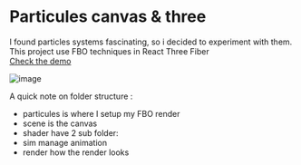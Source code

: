 # Particules canvas & three

I found particles systems fascinating, so i decided to experiment with them.  
This project use FBO techniques in React Three Fiber  
[Check the demo](https://particules-fbo.netlify.app/)  

![image](https://github.com/Vincent-Wirwicki/Particules-canvas-three/assets/98763680/10fb8b24-4e61-46fb-984e-e38c78297c6e)

A quick note on folder structure :  
  - particules is where I setup my FBO render
  - scene is the canvas
  - shader have 2 sub folder:
  - sim manage animation
  - render how the render looks  

